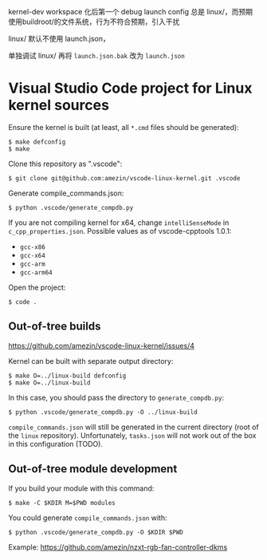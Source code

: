 kernel-dev workspace 化后第一个 debug launch config 总是 linux/，而预期使用buildroot/的文件系统，行为不符合预期，引入干扰

linux/ 默认不使用 launch.json，

单独调试 linux/ 再将 `launch.json.bak` 改为 `launch.json`

Visual Studio Code project for Linux kernel sources
===================================================

Ensure the kernel is built (at least, all `*.cmd` files should be generated):

    $ make defconfig
    $ make

Clone this repository as ".vscode":

    $ git clone git@github.com:amezin/vscode-linux-kernel.git .vscode

Generate compile_commands.json:

    $ python .vscode/generate_compdb.py

If you are not compiling kernel for x64, change `intelliSenseMode` in
`c_cpp_properties.json`. Possible values as of vscode-cpptools 1.0.1:

* `gcc-x86`
* `gcc-x64`
* `gcc-arm`
* `gcc-arm64`

Open the project:

    $ code .

Out-of-tree builds
------------------

https://github.com/amezin/vscode-linux-kernel/issues/4

Kernel can be built with separate output directory:

    $ make O=../linux-build defconfig
    $ make O=../linux-build

In this case, you should pass the directory to `generate_compdb.py`:

    $ python .vscode/generate_compdb.py -O ../linux-build

`compile_commands.json` will still be generated in the current directory (root of the `linux` repository).
Unfortunately, `tasks.json` will not work out of the box in this configuration (TODO).

Out-of-tree module development
------------------------------

If you build your module with this command:

    $ make -C $KDIR M=$PWD modules

You could generate `compile_commands.json` with:

    $ python .vscode/generate_compdb.py -O $KDIR $PWD

Example: https://github.com/amezin/nzxt-rgb-fan-controller-dkms
